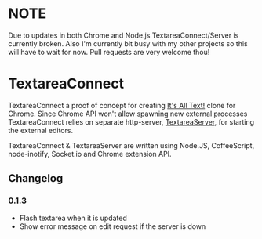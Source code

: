 # NOTE

Due to updates in both Chrome and Node.js TextareaConnect/Server is currently broken. 
Also I'm currently bit busy with my other projects so this will have to wait for now. 
Pull requests are very welcome thou!

# TextareaConnect

TextareaConnect a proof of concept for creating [It's All Text!][] clone for
Chrome. Since Chrome API won't allow spawning new external processes
TextareaConnect relies on separate http-server, [TextareaServer][], for
starting the external editors.


TextareaConnect & TextareaServer are written using Node.JS, CoffeeScript,
node-inotify, Socket.io and Chrome extension API.

[It's All Text!]: https://addons.mozilla.org/en-US/firefox/addon/its-all-text/
[TextareaServer]: https://github.com/epeli/TextareaServer


## Changelog

### 0.1.3

- Flash textarea when it is updated
- Show error message on edit request if the server is down



